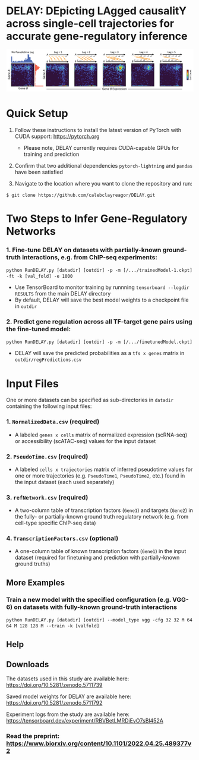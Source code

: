 # DELAY: DEpicting LAgged causalitY across single-cell trajectories for accurate gene-regulatory inference

![DELAY](DELAY.png)

# Quick Setup

1. Follow these instructions to install the latest version of PyTorch with CUDA support: https://pytorch.org

   - Please note, DELAY currently requires CUDA-capable GPUs for training and prediction

2. Confirm that two additional dependencies ``pytorch-lightning`` and ``pandas`` have been satisfied

3. Navigate to the location where you want to clone the repository and run: 

```
$ git clone https://github.com/calebclayreagor/DELAY.git
```

# Two Steps to Infer Gene-Regulatory Networks

### 1. Fine-tune DELAY on datasets with partially-known ground-truth interactions, e.g. from ChIP-seq experiments:

```
python RunDELAY.py [datadir] [outdir] -p -m [/.../trainedModel-1.ckpt] -ft -k [val_fold] -e 1000
```

- Use TensorBoard to monitor training by runnning ``tensorboard --logdir RESULTS`` from the main DELAY directory
- By default, DELAY will save the best model weights to a checkpoint file in ``outdir``

### 2. Predict gene regulation across all TF-target gene pairs using the fine-tuned model:

```
python RunDELAY.py [datadir] [outdir] -p -m [/.../finetunedModel.ckpt]
```

- DELAY will save the predicted probabilities as a ``tfs x genes`` matrix in ``outdir/regPredictions.csv``

# Input Files

One or more datasets can be specified as sub-directories in ``datadir`` containing the following input files:

### 1. ``NormalizedData.csv`` (required)

- A labeled ``genes x cells`` matrix of normalized expression (scRNA-seq) or accessibility (scATAC-seq) values for the input dataset

### 2. ``PseudoTime.csv`` (required)

- A labeled ``cells x trajectories`` matrix of inferred pseudotime values for one or more trajectories (e.g. ``PseudoTime1``, ``PseudoTime2``, etc.) found in the input dataset (each used separately)

### 3. ``refNetwork.csv`` (required)

- A two-column table of transcription factors (``Gene1``) and targets (``Gene2``) in the fully- or partially-known ground truth regulatory network (e.g. from cell-type specific ChIP-seq data)

### 4. ``TranscriptionFactors.csv`` (optional)

- A one-column table of known transcription factors (``Gene1``) in the input dataset (required for finetuning and prediction with partially-known ground truths)

## More Examples

### Train a new model with the specified configuration (e.g. VGG-6) on datasets with fully-known ground-truth interactions

```
python RunDELAY.py [datadir] [outdir] --model_type vgg -cfg 32 32 M 64 64 M 128 128 M --train -k [valfold]
```

## Help



## Downloads

The datasets used in this study are available here: https://doi.org/10.5281/zenodo.5711739

Saved model weights for DELAY are available here: https://doi.org/10.5281/zenodo.5711792

Experiment logs from the study are available here: https://tensorboard.dev/experiment/RBVBetLMRDiEvO7sBl452A

### Read the preprint: https://www.biorxiv.org/content/10.1101/2022.04.25.489377v2
